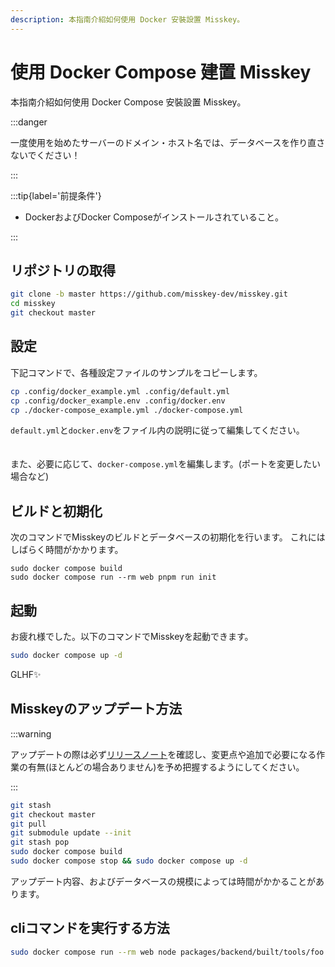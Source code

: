 ```yaml
---
description: 本指南介紹如何使用 Docker 安裝設置 Misskey。
---
```


# 使用 Docker Compose 建置 Misskey

本指南介紹如何使用 Docker Compose 安裝設置 Misskey。

:::danger

一度使用を始めたサーバーのドメイン・ホスト名では、データベースを作り直さないでください！

:::

:::tip{label='前提条件'}

- DockerおよびDocker Composeがインストールされていること。

:::

## リポジトリの取得

```sh
git clone -b master https://github.com/misskey-dev/misskey.git
cd misskey
git checkout master
```

## 設定

下記コマンドで、各種設定ファイルのサンプルをコピーします。

```sh
cp .config/docker_example.yml .config/default.yml
cp .config/docker_example.env .config/docker.env
cp ./docker-compose_example.yml ./docker-compose.yml
```

`default.yml`と`docker.env`をファイル内の説明に従って編集してください。\
\
\
また、必要に応じて、`docker-compose.yml`を編集します。(ポートを変更したい場合など)

## ビルドと初期化

次のコマンドでMisskeyのビルドとデータベースの初期化を行います。
これにはしばらく時間がかかります。

```shell
sudo docker compose build
sudo docker compose run --rm web pnpm run init
```

## 起動

お疲れ様でした。以下のコマンドでMisskeyを起動できます。

```sh
sudo docker compose up -d
```

GLHF✨

## Misskeyのアップデート方法

:::warning

アップデートの際は必ず[リリースノート](https://github.com/misskey-dev/misskey/blob/master/CHANGELOG.md)を確認し、変更点や追加で必要になる作業の有無(ほとんどの場合ありません)を予め把握するようにしてください。

:::

```sh
git stash
git checkout master
git pull
git submodule update --init
git stash pop
sudo docker compose build
sudo docker compose stop && sudo docker compose up -d
```

アップデート内容、およびデータベースの規模によっては時間がかかることがあります。

## cliコマンドを実行する方法

```sh
sudo docker compose run --rm web node packages/backend/built/tools/foo bar
```
